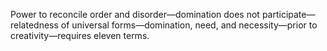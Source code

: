 Power to reconcile order and disorder—domination does not participate—relatedness of universal forms—domination, need, and necessity—prior to creativity—requires eleven terms.